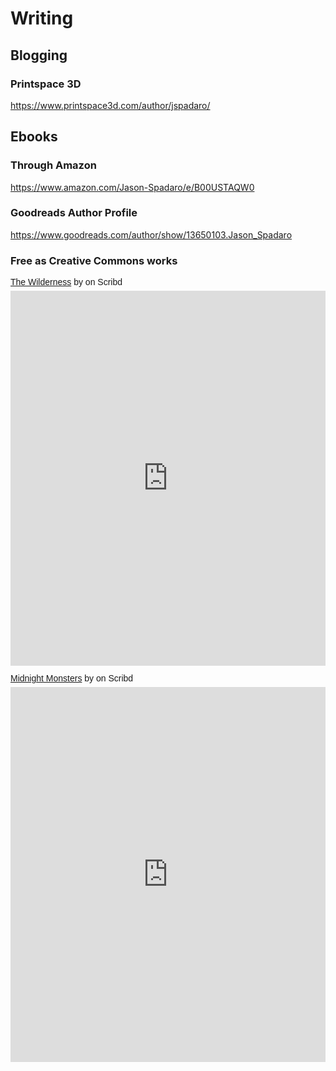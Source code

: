 # <i class="fa fa-pencil-square-o"></i> Writing #

## Blogging

### Printspace 3D
https://www.printspace3d.com/author/jspadaro/

## Ebooks

### Through Amazon
https://www.amazon.com/Jason-Spadaro/e/B00USTAQW0

### Goodreads Author Profile
https://www.goodreads.com/author/show/13650103.Jason_Spadaro

### Free as Creative Commons works

<p  style="   margin: 12px auto 6px auto;   font-family: Helvetica,Arial,Sans-serif;   font-style: normal;   font-variant: normal;   font-weight: normal;   font-size: 14px;   line-height: normal;   font-size-adjust: none;   font-stretch: normal;   -x-system-font: none;   display: block;"   ><a title="View The Wilderness on Scribd" href="https://www.scribd.com/document/268163524/The-Wilderness#from_embed"  style="text-decoration: underline;">The Wilderness</a> by <a title="View 's profile on Scribd" href="undefined#from_embed"  style="text-decoration: underline;"></a> on Scribd</p><iframe class="scribd_iframe_embed" title="The Wilderness" src="https://www.scribd.com/embeds/268163524/content?start_page=1&view_mode=scroll&show_recommendations=true&access_key=key-fkPTdtSl6keWuQmbCTQC" data-auto-height="true" data-aspect-ratio="null" scrolling="no" width="100%" height="600" frameborder="0"></iframe>

<p  style="   margin: 12px auto 6px auto;   font-family: Helvetica,Arial,Sans-serif;   font-style: normal;   font-variant: normal;   font-weight: normal;   font-size: 14px;   line-height: normal;   font-size-adjust: none;   font-stretch: normal;   -x-system-font: none;   display: block;"   ><a title="View Midnight Monsters on Scribd" href="https://www.scribd.com/document/228851207/Midnight-Monsters#from_embed"  style="text-decoration: underline;">Midnight Monsters</a> by <a title="View 's profile on Scribd" href="undefined#from_embed"  style="text-decoration: underline;"></a> on Scribd</p><iframe class="scribd_iframe_embed" title="Midnight Monsters" src="https://www.scribd.com/embeds/228851207/content?start_page=1&view_mode=scroll&show_recommendations=true&access_key=key-U0nyqygjkuSiMYeAYpSq" data-auto-height="true" data-aspect-ratio="null" scrolling="no" width="100%" height="600" frameborder="0"></iframe>
